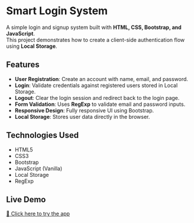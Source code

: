 # Smart Login System

A simple login and signup system built with **HTML, CSS, Bootstrap, and JavaScript**.  
This project demonstrates how to create a client-side authentication flow using **Local Storage**.

## Features

- **User Registration**: Create an account with name, email, and password.
- **Login**: Validate credentials against registered users stored in Local Storage.
- **Logout**: Clear the login session and redirect back to the login page.
- **Form Validation**: Uses **RegExp** to validate email and password inputs.
- **Responsive Design**: Fully responsive UI using Bootstrap.
- **Local Storage**: Stores user data directly in the browser.

## Technologies Used

- HTML5  
- CSS3  
- Bootstrap  
- JavaScript (Vanilla)  
- Local Storage  
- RegExp  

## Live Demo

[🔗 Click here to try the app](https://mohamedashraf011.github.io/Smart-Login-System/)
